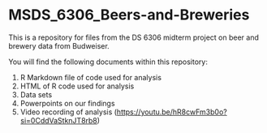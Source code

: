 # MSDS_6306_Beers-and-Breweries

This is a repository for files from the DS 6306 midterm project on beer and brewery data from Budweiser. 

You will find the following documents within this repository:
1. R Markdown file of code used for analysis
2. HTML of R code used for analysis
3. Data sets
4. Powerpoints on our findings
5. Video recording of analysis (https://youtu.be/hR8cwFm3b0o?si=0CddVaStknJT8rb8)
